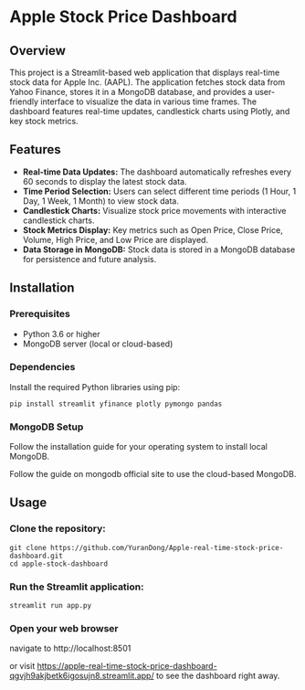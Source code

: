 # Apple Stock Price Dashboard

## Overview

This project is a Streamlit-based web application that displays real-time stock data for Apple Inc. (AAPL). The application fetches stock data from Yahoo Finance, stores it in a MongoDB database, and provides a user-friendly interface to visualize the data in various time frames. The dashboard features real-time updates, candlestick charts using Plotly, and key stock metrics.

## Features

- **Real-time Data Updates:** The dashboard automatically refreshes every 60 seconds to display the latest stock data.
- **Time Period Selection:** Users can select different time periods (1 Hour, 1 Day, 1 Week, 1 Month) to view stock data.
- **Candlestick Charts:** Visualize stock price movements with interactive candlestick charts.
- **Stock Metrics Display:** Key metrics such as Open Price, Close Price, Volume, High Price, and Low Price are displayed.
- **Data Storage in MongoDB:** Stock data is stored in a MongoDB database for persistence and future analysis.

## Installation

### Prerequisites

- Python 3.6 or higher
- MongoDB server (local or cloud-based)

### Dependencies

Install the required Python libraries using pip:

```
pip install streamlit yfinance plotly pymongo pandas
```

### MongoDB Setup

Follow the installation guide for your operating system to install local MongoDB.

Follow the guide on mongodb official site to use the cloud-based MongoDB.


## Usage

### Clone the repository:

```
git clone https://github.com/YuranDong/Apple-real-time-stock-price-dashboard.git
cd apple-stock-dashboard
```

### Run the Streamlit application:

```
streamlit run app.py
```

### Open your web browser
navigate to http://localhost:8501

or visit https://apple-real-time-stock-price-dashboard-qgvjh9akjbetk6igosujn8.streamlit.app/ to see the dashboard right away.
